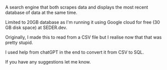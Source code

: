 A search engine that both scrapes data and displays the most recent database of data at the same time.

Limited to 20GB database as I'm running it using Google cloud for free (30 GB disk space) at SEDER.dev.

Originally, I made this to read from a CSV file but I realise now that that was pretty stupid.

I used help from chatGPT in the end to convert it from CSV to SQL.

If you have any suggestions let me know.
